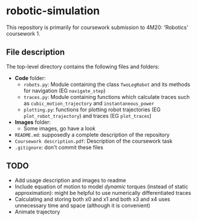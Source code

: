 # robotic-simulation

This repository is primarily for coursework submission to 4M20: 'Robotics' coursework 1.

## File description

The top-level directory contains the following files and folders:

- **Code** folder:
  - `robots.py`: Module containing the class `TwoLegRobot` and its methods for navigation (EG `navigate_step`)
  - `traces.py`: Module containing functions which calculate traces such as `cubic_motion_trajectory` and `instantaneous_power`
  - `plotting.py`: functions for plotting robot trajectories (EG `plot_robot_trajectory`) and traces (EG `plot_traces`)
- **Images** folder:
  - Some images, go have a look
- `README.md`: supposedly a complete description of the repository
- `Coursework description.pdf`: Description of the coursework task
- `.gitignore`: don't commit these files

## TODO

- Add usage description and images to readme
- Include equation of motion to model *dynamic* torques (instead of static approximation): might be helpful to use numerically differentiated traces
- Calculating and storing both x0 and x1 and both x3 and x4 uses unnecessary time and space (although it is convenient)
- Animate trajectory

